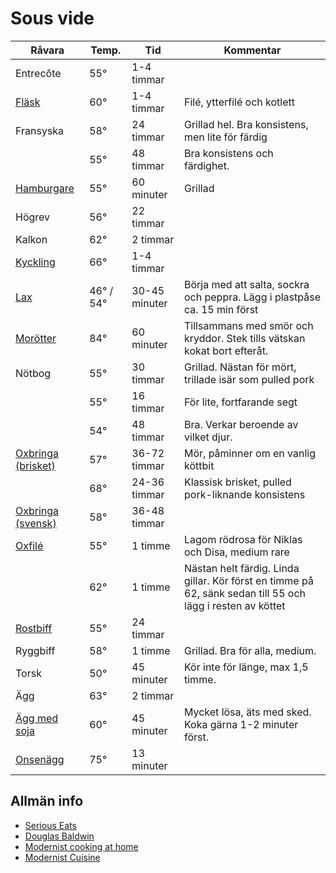 # Sous vide

| Råvara                   | Temp.     | Tid           | Kommentar                                                                                                  |
| ------------------------ | --------- | ------------- | ---------------------------------------------------------------------------------------------------------- |
| Entrecôte                | 55°       | 1-4 timmar    |                                                                                                            |
| [Fläsk][1]               | 60°       | 1-4 timmar    | Filé, ytterfilé och kotlett                                                                                |
| Fransyska                | 58°       | 24 timmar     | Grillad hel. Bra konsistens, men lite för färdig                                                           |
|                          | 55°       | 48 timmar     | Bra konsistens och färdighet.                                                                              |
| [Hamburgare][2]          | 55°       | 60 minuter    | Grillad                                                                                                    |
| Högrev                   | 56°       | 22 timmar     |                                                                                                            |
| Kalkon                   | 62°       | 2 timmar      |                                                                                                            |
| [Kyckling][3]            | 66°       | 1-4 timmar    |                                                                                                            |
| [Lax][4]                 | 46° / 54° | 30-45 minuter | Börja med att salta, sockra och peppra. Lägg i plastpåse ca. 15 min först                                  |
| [Morötter][5]            | 84°       | 60 minuter    | Tillsammans med smör och kryddor. Stek tills vätskan kokat bort efteråt.                                   |
| Nötbog                   | 55°       | 30 timmar     | Grillad. Nästan för mört, trillade isär som pulled pork                                                    |
|                          | 55°       | 16 timmar     | För lite, fortfarande segt                                                                                 |
|                          | 54°       | 48 timmar     | Bra. Verkar beroende av vilket djur.                                                                       |
| [Oxbringa (brisket)][11] | 57°       | 36-72 timmar  | Mör, påminner om en vanlig köttbit                                                                         |
|                          | 68°       | 24-36 timmar  | Klassisk brisket, pulled pork-liknande konsistens                                                          |
| [Oxbringa (svensk)][6]   | 58°       | 36-48 timmar  |                                                                                                            |
| [Oxfilé][7]              | 55°       | 1 timme       | Lagom rödrosa för Niklas och Disa, medium rare                                                             |
|                          | 62°       | 1 timme       | Nästan helt färdig. Linda gillar. Kör först en timme på 62, sänk sedan till 55 och lägg i resten av köttet |
| [Rostbiff][8]            | 55°       | 24 timmar     |                                                                                                            |
| Ryggbiff                 | 58°       | 1 timme       | Grillad. Bra för alla, medium.                                                                             |
| Torsk                    | 50°       | 45 minuter    | Kör inte för länge, max 1,5 timme.                                                                         |
| Ägg                      | 63°       | 2 timmar      |                                                                                                            |
| [Ägg med soja][9]        | 60°       | 45 minuter    | Mycket lösa, äts med sked. Koka gärna 1-2 minuter först.                                                   |
| [Onsenägg][10]           | 75°       | 13 minuter    |                                                                                                            |


[1]: http://www.seriouseats.com/2016/04/food-lab-complete-guide-to-sous-vide-pork-chops.html#time
[2]: http://www.seriouseats.com/recipes/2010/06/sous-vide-burgers-recipe.html 
[3]: http://www.seriouseats.com/2015/07/the-food-lab-complete-guide-to-sous-vide-chicken-breast.html 
[4]: http://www.seriouseats.com/recipes/2016/08/sous-vide-salmon-recipe.html
[5]: http://www.seriouseats.com/recipes/2010/06/sous-vide-glazed-carrots-recipe.html 
[6]: http://niklash.blogspot.se/2014/12/sous-vide-oxbringa-med-pepparrotssas.html
[7]: http://www.seriouseats.com/2015/06/food-lab-complete-guide-to-sous-vide-steak.html
[8]: http://www.barariktigmat.se/index.php/teknik/sous-vide/item/353-rostbiff-sous-vide-och-vad-man-gor-med-den 
[9]: http://www.seriouseats.com/recipes/2014/09/singapore-style-soft-cooked-eggs-with-kaya-jam-and-toast-recipe.html 
[10]: http://www.seriouseats.com/2016/08/how-to-make-onsen-tamago-japanese-poached-egg.html 
[11]: https://www.seriouseats.com/recipes/2016/08/sous-vide-barbecue-smoked-bbq-brisket-texas-recipe.html

## Allmän info
* [Serious Eats](http://www.seriouseats.com/sous_vide_101/) 
* [Douglas Baldwin](http://douglasbaldwin.com/sous-vide.html#Top) 
* [Modernist cooking at home](http://www.modernistcookingathome.com)
* [Modernist Cuisine](http://modernistcuisine.com/mc-recipes/)
